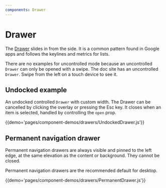 ```yaml
---
components: Drawer
---
```


# Drawer

The [Drawer](https://material.io/guidelines/patterns/navigation-drawer.html) slides in from the side. It is a common pattern found in Google apps and follows the keylines and metrics for lists.

There are no examples for uncontrolled mode because an uncontrolled `Drawer` can only be opened with a swipe. The doc site has an uncontrolled `Drawer`. Swipe from the left on a touch device to see it.

## Undocked example

An undocked controlled `Drawer` with custom width. The Drawer can be cancelled by clicking the overlay or pressing the Esc key. It closes when an item is selected, handled by controlling the `open` prop.

{{demo='pages/component-demos/drawers/UndockedDrawer.js'}}

## Permanent navigation drawer

Permanent navigation drawers are always visible and pinned to the left edge, at the same elevation as the content or background. They cannot be closed.

Permanent navigation drawers are the recommended default for desktop.

{{demo='pages/component-demos/drawers/PermanentDrawer.js'}}

